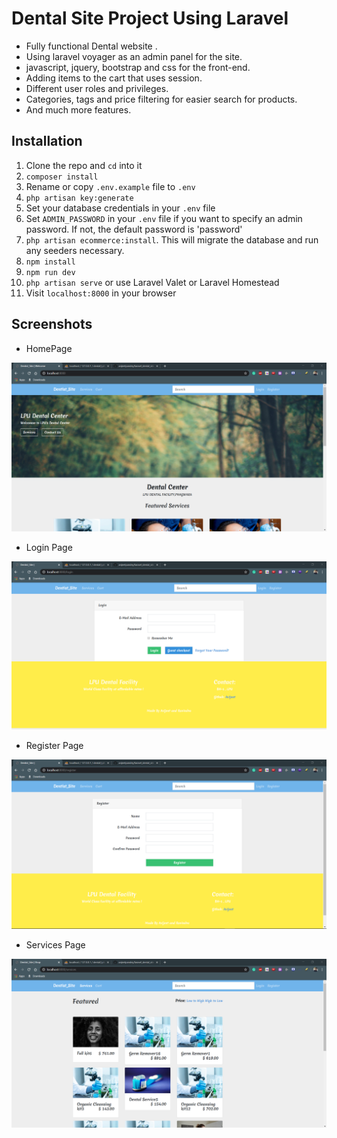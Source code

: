 # Dental Site Project Using Laravel



- Fully functional Dental website .
- Using laravel voyager as an admin panel for the site.
- javascript, jquery, bootstrap and css for the front-end.
- Adding items to the cart that uses session.
- Different user roles and privileges.
- Categories, tags and price filtering for easier search for products.
- And much more features.



## Installation

1. Clone the repo and `cd` into it
1. `composer install`
1. Rename or copy `.env.example` file to `.env`
1. `php artisan key:generate`
1. Set your database credentials in your `.env` file
1. Set `ADMIN_PASSWORD` in your `.env` file if you want to specify an admin password. If not, the default password is 'password'
1. `php artisan ecommerce:install`. This will migrate the database and run any seeders necessary. 
1. `npm install`
1. `npm run dev`
1. `php artisan serve` or use Laravel Valet or Laravel Homestead
1. Visit `localhost:8000` in your browser


## Screenshots

- HomePage

![Homepage image](https://github.com/avijeetpandey/laravel_dental_site_project/blob/master/project_images/home.png)

- Login Page

![Login Page](https://github.com/avijeetpandey/laravel_dental_site_project/blob/master/project_images/login.png)

- Register Page

![Register Page](https://github.com/avijeetpandey/laravel_dental_site_project/blob/master/project_images/register.png)

- Services Page 

![Services Page](https://github.com/avijeetpandey/laravel_dental_site_project/blob/master/project_images/services.png)